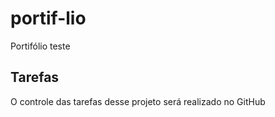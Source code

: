 # portif-lio
Portifólio teste

## Tarefas

O controle das tarefas desse projeto será realizado no GitHub